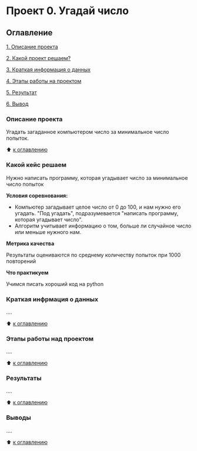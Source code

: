 # Проект 0. Угадай число

## Оглавление
[1. Описание проекта](https://github.com/Dionis-kiber-stek/sf_data_science/blob/main/project_0/README.md#описание-проекта)

[2. Какой проект решаем?](https://github.com/Dionis-kiber-stek/sf_data_science/blob/main/project_0/README.md#какой-кейс-решаем)

[3. Краткая информация о данных](https://github.com/Dionis-kiber-stek/sf_data_science/blob/main/project_0/README.md#краткая-информация-о-данных)

[4. Этапы работы на проектом](https://github.com/Dionis-kiber-stek/sf_data_science/blob/main/project_0/README.md#краткая-информация-о-данных)

[5. Результат](https://github.com/Dionis-kiber-stek/sf_data_science/blob/main/project_0/README.md#результаты)

[6. Вывод](https://github.com/Dionis-kiber-stek/sf_data_science/blob/main/project_0/README.md#выводы)

### Описание проекта
Угадать загаданное компьютером число за минимальное число попыток.

:arrow_up: [к оглавлению](https://github.com/Dionis-kiber-stek/sf_data_science/blob/main/project_0/README.md#оглавление)


### Какой кейс решаем 
  Нужно написать программу, которая угадывает число за минимальное число попыток

**Условия соревнования:**
- Компьютер загадывает целое число от 0 до 100, и нам нужно его угадать. "Под угадать", подразумевается "написать программу, которая угадывает число".
- Алгоритм учитывает информацию о том, больше ли случайное число или меньше нужного нам.

**Метрика качества**

Результаты оцениваются по среднему количеству попыток при 1000 повторений

**Что практикуем**

Учимся писать хороший код на python


### Краткая инфрмация о данных
....

:arrow_up: [к оглавлению](https://github.com/Dionis-kiber-stek/sf_data_science/blob/main/project_0/README.md#оглавление)


### Этапы работы над проектом
....

:arrow_up: [к оглавлению](https://github.com/Dionis-kiber-stek/sf_data_science/blob/main/project_0/README.md#оглавление)


### Результаты
....

:arrow_up: [к оглавлению](https://github.com/Dionis-kiber-stek/sf_data_science/blob/main/project_0/README.md#оглавление)


### Выводы
....

:arrow_up: [к оглавлению](https://github.com/Dionis-kiber-stek/sf_data_science/blob/main/project_0/README.md#оглавление)